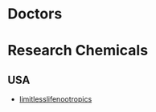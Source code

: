 # Doctors

# Research Chemicals
## USA
 - [limitlesslifenootropics](https://www.limitlesslifenootropics.com/product-category/healing-and-immune-research/)

